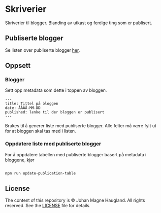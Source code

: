 # Skriverier

Skriverier til blogger. Blanding av utkast og ferdige ting som er publisert.

## Publiserte blogger

Se listen over publiserte blogger [her](./publiseringer.md).

## Oppsett

### Blogger

Sett opp metadata som dette i toppen av bloggen.

```
---
title: Tittel på bloggen
date: ÅÅÅÅ-MM-DD
published: lenke til der bloggen er publisert
---
```

Brukes til å generer liste med publiserte blogger. Alle felter må være fylt ut for at bloggen skal tas med i listen.

### Oppdatere liste med publiserte blogger

For å oppdatere tabellen med publiserte blogger basert på metadata i bloggene, kjør

```bash

npm run update-publication-table

```

## License

The content of this repository is © Johan Magne Haugland. All rights reserved.
See the [LICENSE](LICENSE.md) file for details.

